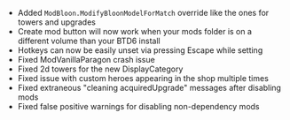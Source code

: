 - Added `ModBloon.ModifyBloonModelForMatch` override like the ones for towers and upgrades
- Create mod button will now work when your mods folder is on a different volume than your BTD6 install
- Hotkeys can now be easily unset via pressing Escape while setting
- Fixed ModVanillaParagon crash issue
- Fixed 2d towers for the new DisplayCategory
- Fixed issue with custom heroes appearing in the shop multiple times
- Fixed extraneous "cleaning acquiredUpgrade" messages after disabling mods
- Fixed false positive warnings for disabling non-dependency mods